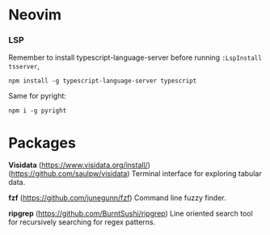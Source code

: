 # Neovim

### LSP
Remember to install typescript-language-server before running `:LspInstall tsserver`,
```
npm install -g typescript-language-server typescript
```
Same for pyright:
```
npm i -g pyright
```

# Packages 

**Visidata** (https://www.visidata.org/install/) (https://github.com/saulpw/visidata)
Terminal interface for exploring tabular data.

**fzf** (https://github.com/junegunn/fzf)
Command line fuzzy finder.

**ripgrep** (https://github.com/BurntSushi/ripgrep)
Line oriented search tool for recursively searching for regex patterns.
